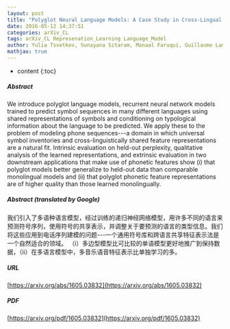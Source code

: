 ```yaml
---
layout: post
title: "Polyglot Neural Language Models: A Case Study in Cross-Lingual Phonetic Representation Learning"
date: 2016-05-12 14:37:51
categories: arXiv_CL
tags: arXiv_CL Represenation_Learning Language_Model
author: Yulia Tsvetkov, Sunayana Sitaram, Manaal Faruqui, Guillaume Lample, Patrick Littell, David Mortensen, Alan W Black, Lori Levin, Chris Dyer
mathjax: true
---
```


* content
{:toc}

##### Abstract
We introduce polyglot language models, recurrent neural network models trained to predict symbol sequences in many different languages using shared representations of symbols and conditioning on typological information about the language to be predicted. We apply these to the problem of modeling phone sequences---a domain in which universal symbol inventories and cross-linguistically shared feature representations are a natural fit. Intrinsic evaluation on held-out perplexity, qualitative analysis of the learned representations, and extrinsic evaluation in two downstream applications that make use of phonetic features show (i) that polyglot models better generalize to held-out data than comparable monolingual models and (ii) that polyglot phonetic feature representations are of higher quality than those learned monolingually.

##### Abstract (translated by Google)
我们引入了多语种语言模型，经过训练的递归神经网络模型，用许多不同的语言来预测符号序列，使用符号的共享表示，并调整关于要预测的语言的类型信息。我们将这些应用到电话序列建模的问题---一个通用符号库和跨语言共享特征表示法是一个自然适合的领域。 （i）多边型模型比可比较的单语模型更好地推广到保持数据，（ii）在多语言模型中，多音乐语音特征表示比单独学习的多。

##### URL
[https://arxiv.org/abs/1605.03832](https://arxiv.org/abs/1605.03832)

##### PDF
[https://arxiv.org/pdf/1605.03832](https://arxiv.org/pdf/1605.03832)

